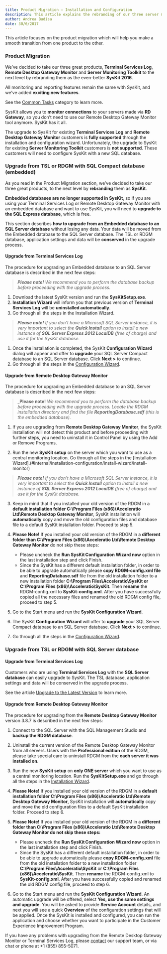 ```yaml
---
title: Product Migration – Installation and Configuration
description: This article explains the rebranding of our three server monitoring products into a new one.
author: Andrea Budisa
date: 30/6/2017
---
```

This article focuses on the product migration which will help you make a smooth transition from one product to the other.

### Product Migration

We’ve decided to take our three great products, **Terminal Services Log**, **Remote Desktop Gateway Monitor** and **Server Monitoring Toolkit** to the next level by rebranding them as the even-better **SysKit 2016**.

All monitoring and reporting features remain the same with SysKit, and we’ve added **exciting new features**. 

See the [Common Tasks](#internal/common-tasks) category to learn more.

SysKit allows you to **monitor connections** to your servers made via **RD Gateway**, so you don’t need to use our Remote Desktop Gateway Monitor tool anymore. SysKit has it all.

The upgrade to SysKit for existing **Terminal Services Log** and **Remote Desktop Gateway Monitor** customers is **fully supported** through the installation and configuration wizard. Unfortunately, the upgrade to SysKit for existing **Server Monitoring Toolkit** customers is **not supported**. These customers will need to configure SysKit with a new SQL database.

### Upgrade from TSL or RDGM with SQL Compact database (embedded)

As you read in the Product Migration section, we’ve decided to take our three great products, to the next level by **rebranding** them as **SysKit**.

**Embedded databases are no longer supported in SysKit**, so if you are using your Terminal Services Log or Remote Desktop Gateway Monitor with an embedded database and want to use SysKit, you will need to **upgrade to the SQL Express database**, which is free.

This section describes **how to upgrade from an Embedded database to an SQL Server database** without losing any data. Your data will be moved from the Embedded database to the SQL Server database. The TSL or RDGM database, application settings and data will be **conserved** in the upgrade process.

#### Upgrade from Terminal Services Log

The procedure for upgrading an Embedded database to an SQL Server database is described in the next few steps:

>_**Please note!**_ *We recommend you to perform the database backup before proceeding with the upgrade process.*

1. Download the latest SysKit version and run the **SysKitSetup.exe**.
1. **Installation Wizard** will inform you that previous version of **Terminal Services Log** will be **uninstalled automatically**.
1. Go through all the steps in the Installation Wizard.
>_**Please note!**_ *If you don’t have a Microsoft SQL Server instance, it is very important to select the **Quick Install** option to install a new instance of **SQL Server Express 2012 LocalDB** (free of charge) and use it for the SysKit database.*
1. Once the installation is completed, the SysKit **Configuration Wizard** dialog will appear and offer to **upgrade** your SQL Server Compact database to an SQL Server database. Click **Next >** to continue.
1. Go through all the steps in the [Configuration Wizard](#internal/installation-configuration/configuration-wizard/configure-wizard).

#### Upgrade from Remote Desktop Gateway Monitor

The procedure for upgrading an Embedded database to an SQL Server database is described in the next few steps:

>_**Please note!** *We recommend you to perform the database backup before proceeding with the upgrade process. Locate the RDGM installation directory and find the file **ReportingDatabase.sdf** (this is the embedded database).*

1. If you are upgrading from **Remote Desktop Gateway Monitor**, the SysKit installation will not detect this product and before proceeding with further steps, you need to uninstall it in Control Panel by using the Add or Remove Programs.

1. Run the new **SysKit setup** on the server which you want to use as a central monitoring location. Go through all the steps in the [Installation Wizard].(#internal/installation-configuration/install-wizard/install-monitor)
>_**Please note!**_ *If you don’t have a Microsoft SQL Server instance, it is very important to select the **Quick Install** option to install a new instance of **SQL Server Express 2012 LocalDB** (free of charge) and use it for the SysKit database.* 

3. Keep in mind that if you installed your old version of the RDGM in a **default installation folder C:\Program Files (x86)\Acceleratio Ltd\Remote Desktop Gateway Monitor**, SysKit installation will **automatically** copy and move the old configuration files and database file to a default SysKit installation folder. Proceed to step 5.

1. **Please Note!** If you installed your old version of the RDGM in a **different folder than C:\Program Files (x86)\Acceleratio Ltd\Remote Desktop Gateway Monitor** do not skip these steps:
   * Please uncheck the **Run SysKit Configuration Wizard now** option in the last installation step and click Finish.
   * Since the SysKit has a different default installation folder, in order to be able to upgrade automatically please **copy RDGM-config.xml file** and **ReportingDatabase.sdf** file from the old installation folder to a new installation folder **C:\Program Files\Acceleratio\SysKit or C:\Program Files (x86)\Acceleratio\SysKit**. Then **rename** the RDGM-config.xml to **SysKit-config.xml**. After you have successfully copied all the necessary files and renamed the old RDGM config file, proceed to step 5.
1. Go to the Start menu and run the **SysKit Configuration Wizard**.
1. The SysKit **Configuration Wizard** will offer to **upgrade** your SQL Server Compact database to an SQL Server database. Click **Next >** to continue.
1. Go through all the steps in the [Configuration Wizard](#internal/installation-configuration/configuration-wizard/configure-monitor).

### Upgrade from TSL or RDGM with SQL Server database

#### Upgrade from Terminal Services Log

Customers who are using **Terminal Services Log** with the **SQL Server database** can easily upgrade to SysKit. The TSL database, application settings and data will be conserved in the upgrade process. 

See the article [Upgrade to the Latest Version](#internal/upgrade/upgrade-to-the-latest-version) to learn more.
 

#### Upgrade from Remote Desktop Gateway Monitor

The procedure for upgrading from the **Remote Desktop Gateway Monitor** version 3.8.7 is described in the next few steps:

1. Connect to the SQL Server with the SQL Management Studio and **backup the RDGM database**.

1. Uninstall the current version of the Remote Desktop Gateway Monitor from all servers. Users with the **Professional edition** of the RDGM, please take special care to uninstall RDGM from the **each server it was installed on**.

1. Run the new **SysKit setup** on **only ONE server** which you want to use as a central monitoring location. Run the **SysKitSetup.exe** and go through all the steps in the [Installation Wizard](#internal/installation-configuration/install-wizard/install-monitor).

1. **Please Note!** If you installed your old version of the RDGM in a **default installation folder C:\Program Files (x86)\Acceleratio Ltd\Remote Desktop Gateway Monitor**, SysKit installation will **automatically** copy and move the old configuration files to a default SysKit installation folder. Proceed to step 6.

1. **Please Note!** If you installed your old version of the RDGM in a **different folder than C:\Program Files (x86)\Acceleratio Ltd\Remote Desktop Gateway Monitor do not skip these steps:**
   * Please uncheck the **Run SysKit Configuration Wizard now** option in the last installation step and click Finish.
   * Since the SysKit has a different default installation folder, in order to be able to upgrade automatically please **copy RDGM-config.xml** file from the old installation folder to a new installation folder **C:\Program Files\Acceleratio\SysKit** or **C:\Program Files (x86)\Acceleratio\SysKit**. Then **rename** the RDGM-config.xml to **SysKit-config.xml**. After you have successfully copied and renamed the old RDGM config file, proceed to step 6.
1. Go to the Start menu and run the **SysKit Configuration Wizard**.
An automatic upgrade will be offered, select **Yes, use the same settings and upgrade**.
You will be asked to provide **Service Account** details, and next you will see a quick **Overview** of the configuration settings that will be applied.
Once the SysKit is installed and configured, you can run the application and choose whether you want to participate in the Customer Experience Improvement Program.
 
If you have any problems with upgrading from the Remote Desktop Gateway Monitor or Terminal Services Log, please [contact](https://www.syskit.com/support/contact-us/) our support team, or via chat or phone at +1 (855) 855-5071.

